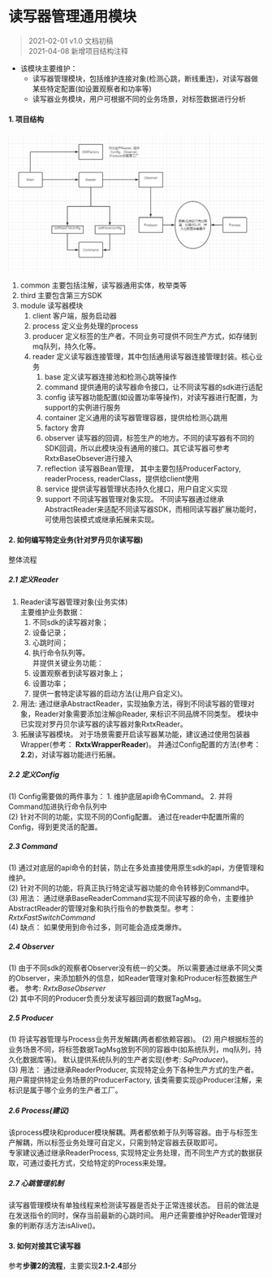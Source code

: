 # 读写器管理通用模块

> 2021-02-01 v1.0 文档初稿  
> 2021-04-08 新增项目结构注释


+ 该模块主要维护：
    * 读写器管理模块，包括维护连接对象(检测心跳，断线重连)，对读写器做某些特定配置(如设置观察者和功率等)
    * 读写器业务模块，用户可根据不同的业务场景，对标签数据进行分析
    

#### 1. 项目结构 
![项目结构图](./src/main/java/com/ridko/流程图.png)  
1. common 主要包括注解，读写器通用实体，枚举类等  
2. third 主要包含第三方SDK  
3. module 读写器模块
    1. client 客户端，服务启动器
    2. process 定义业务处理的process
    3. producer 定义标签的生产者。不同业务可提供不同生产方式，如存储到mq队列，持久化等。
    4. reader 定义读写器连接管理，其中包括通用读写器连接管理封装。核心业务
        1. base 定义读写器连接池和检测心跳等操作
        2. command 提供通用的读写器命令接口，让不同读写器的sdk进行适配
        3. config 读写器功能配置(如设置功率等操作)，对读写器进行配置，为support的实例进行服务
        4. container 定义通用的读写器管理容器，提供给检测心跳用
        5. factory 舍弃
        6. observer 读写器的回调，标签生产的地方。不同的读写器有不同的SDK回调，所以此模块没有通用的接口。其它读写器可参考RxtxBaseObsever进行接入
        7. reflection 读写器Bean管理， 其中主要包括ProducerFactory, readerProcess, readerClass，提供给client使用
        8. service 提供读写器管理状态持久化接口，用户自定义实现
        9. support 不同读写器管理对象实现。 不同读写器通过继承AbstractReader来适配不同读写器SDK，而相同读写器扩展功能时，可使用包装模式或继承拓展来实现。




#### 2. 如何编写特定业务(针对罗丹贝尔读写器)
整体流程

##### 2.1 定义Reader 
1. Reader读写器管理对象(业务实体)  
主要维护业务数据：
    1. 不同sdk的读写器对象； 
    2. 设备记录；
    3. 心跳时间；
    4. 执行命令队列等。  
并提供关键业务功能：
    1. 设置观察者到读写器对象上； 
    2. 设置功率； 
    3. 提供一套特定读写器的启动方法(让用户自定义)。
2. 用法: 通过继承AbstractReader，实现抽象方法，得到不同读写器的管理对象，Reader对象需要添加注解@Reader, 来标识不同品牌不同类型。 模块中已实现对罗丹贝尔读写器的读写器对象RxtxReader。  
3. 拓展读写器模块。 对于场景需要开启读写器某功能，建议通过使用包装器Wrapper(参考： **RxtxWrapperReader**)。 并通过Config配置的方法(参考：**2.2**)，对读写器功能进行拓展。 


##### 2.2 定义Config
(1) Config需要做的两件事为： 1. 维护底层api命令Command。 2. 并将Command加进执行命令队列中  
(2) 针对不同的功能，实现不同的Config配置。 通过在reader中配置所需的Config，得到更灵活的配置。

##### 2.3 Command
(1) 通过对底层的api命令的封装，防止在多处直接使用原生sdk的api，方便管理和维护。  
(2) 针对不同的功能，将真正执行特定读写器功能的命令转移到Command中。   
(3) 用法： 通过继承BaseReaderCommand实现不同读写器的命令，主要维护AbstractReader的管理对象和执行指令的参数类型。参考： *RxtxFastSwitchCommand*  
(4) 缺点： 如果使用到命令过多，则可能会造成类爆炸。


##### 2.4 Observer
(1) 由于不同sdk的观察者Observer没有统一的父类。 所以需要通过继承不同父类的Observer，来添加额外的信息，如Reader管理对象和Producer标签数据生产者。 参考: *RxtxBaseObserver*  
(2) 其中不同的Producer负责分发读写器回调的数据TagMsg。 

##### 2.5 Producer
(1) 将读写器管理与Process业务开发解耦(两者都依赖容器)。 
(2) 用户根据标签的业务场景不同，将标签数据TagMsg放到不同的容器中(如系统队列，mq队列，持久化数据库等)。 默认提供系统队列的生产者实现(参考: *SqProducer*)。  
(3) 用法： 通过继承ReaderProducer, 实现特定业务下各种生产方式的生产者。 用户需提供特定业务场景的ProducerFactory, 该类需要实现@Producer注解，来标识是属于哪个业务的生产者工厂。


##### 2.6 Process(建议)
该process模块和producer模块解耦。两者都依赖于队列等容器。由于与标签生产解耦，所以标签业务处理可自定义，只需到特定容器去获取即可。  
专家建议通过继承ReaderProcess, 实现特定业务处理，而不同生产方式的数据获取，可通过委托方式，交给特定的Process来处理。

##### 2.7 心跳管理机制
读写器管理模块有单独线程来检测读写器是否处于正常连接状态。 目前的做法是在发送指令的同时，保存当前最新的心跳时间。 用户还需要维护好Reader管理对象的判断存活方法isAlive()。


#### 3. 如何对接其它读写器
参考**步骤2的流程**，主要实现**2.1-2.4**部分
